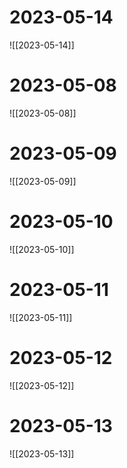 
# 2023-05-14
![[2023-05-14]]
# 2023-05-08
![[2023-05-08]]
# 2023-05-09
![[2023-05-09]]
# 2023-05-10
![[2023-05-10]]
# 2023-05-11
![[2023-05-11]]
# 2023-05-12
![[2023-05-12]]
# 2023-05-13
![[2023-05-13]]